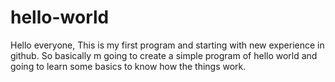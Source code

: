 # hello-world

Hello everyone,
This is my first program and starting with new experience in github. So basically m going to create a simple program of hello world and going to learn some basics to know how the things work.
